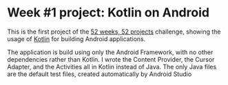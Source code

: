 # Week #1 project: Kotlin on Android

This is the first project of the [52 weeks, 52 projects](https://aziflaj.github.io/52-weeks-52-projects/) challenge, showing the usage of [Kotlin](https://kotlinlang.org/) for building Android applications.

The application is build using only the Android Framework, with no other dependencies rather than Kotlin. I wrote the Content Provider, the Cursor Adapter, and the Activities all in Kotlin instead of Java. The only Java files are the default test files, created automatically by Android Studio
